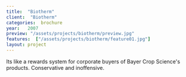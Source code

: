 ```yaml
---
title:  "Biotherm"
client:  "Biotherm"
categories:  brochure
year:   2007
preview: "/assets/projects/biotherm/preview.jpg"
features:  ["/assets/projects/biotherm/feature01.jpg"]
layout: project
---
```


Its like a rewards system for corporate buyers of Bayer Crop Science's products. Conservative and inoffensive.
